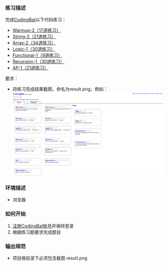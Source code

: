 ### 练习描述

完成[CodingBat](http://codingbat.com/java)以下代码练习：

-  [Warmup-2（17道练习）](http://codingbat.com/java/Warmup-2)
-  [String-2（21道练习）](http://codingbat.com/java/String-2)
-  [Array-2（34道练习）](http://codingbat.com/java/Array-2)
-  [Logic-1（30道练习）](http://codingbat.com/java/Logic-1)
-  [Functional-1（9道练习）](http://codingbat.com/java/Functional-1)
-  [Recursion-1（30道练习）](http://codingbat.com/java/Recursion-1)
-  [AP-1（21道练习）](http://codingbat.com/java/AP-1)

要求：

- 将练习完成结果截图，命名为result.png，例如：
![](https://raw.githubusercontent.com/tws-online-quiz/codingbat/master/example.png)


### 环境描述

- 浏览器

### 如何开始

1. [注册CodingBat账号](http://codingbat.com/pref?docreate=1)并保持登录
2. 根据练习题要求完成题目


### 输出规范

- 项目根目录下必须包含截图 result.png

